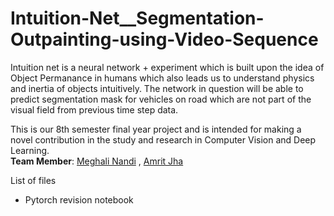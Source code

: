 # Intuition-Net__Segmentation-Outpainting-using-Video-Sequence
Intuition net is a neural network + experiment which is built upon the idea of Object Permanance in humans which also leads us to understand physics and inertia of objects intuitively. The network in question will be able to predict segmentation mask for vehicles on road which are not part of the visual field from previous time step data.  

This is our 8th semester final year project and is intended for making a novel contribution in the study and research in Computer Vision and Deep Learning.  
**Team Member**: [Meghali Nandi](https://github.com/Meghali-Nandi) , [Amrit Jha](https://github.com/amritjha)  

List of files  
* Pytorch revision notebook

